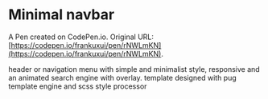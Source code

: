 # Minimal navbar

A Pen created on CodePen.io. Original URL: [https://codepen.io/frankuxui/pen/rNWLmKN](https://codepen.io/frankuxui/pen/rNWLmKN).

header or navigation menu with simple and minimalist style, responsive and an animated search engine with overlay.
template designed with pug template engine and scss style processor